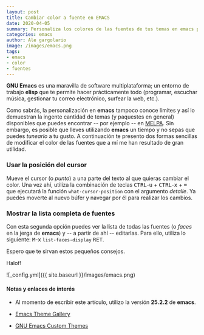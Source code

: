 ```yaml
---
layout: post
title: Cambiar color a fuente en EMACS
date: 2020-04-05
summary: Personaliza los colores de las fuentes de tus temas en emacs para trabajar a gusto
categories: emacs
author: Ale gargolario
image: /images/emacs.png
tags:
- emacs
- color
- fuentes
---
```


**GNU Emacs** es una maravilla de software multiplataforma; un entorno de trabajo **elisp** que te permite hacer prácticamente todo (programar, escuchar música, gestionar tu correo electrónico, surfear la web, etc.). 

Como sabrás, la personalización en **emacs** tampoco conoce límites y así lo demuestran la ingente cantidad de temas (y paquestes en general) disponibles que puedes encontrar -- por ejemplo -- en [MELPA](https://melpa.org/#/). Sin embargo, es posible que lleves utilizando **emacs** un tiempo y no sepas que puedes _tunearlo_ a tu gusto. A continuación te presento dos formas sencillas de modificar el color de las fuentes que a mí me han resultado de gran utilidad.


### Usar la posición del cursor

Mueve el cursor (o _punto_) a una parte del texto al que quieras cambiar el color. Una vez ahí, utiliza la combinación de teclas <kbd>CTRL</kbd>-<kbd>u</kbd> + <kbd>CTRL</kbd>-<kbd>x</kbd> + <kbd>=</kbd> que ejecutará la función `what-cursor-position` con el argumento _detalle_. Ya puedes moverte al nuevo búfer y navegar por él para realizar los cambios.


### Mostrar la lista completa de fuentes 

Con esta segunda opción puedes ver la lista de todas las fuentes (o _faces_ en la jerga de **emacs**) y -- a partir de ahí -- editarlas. Para ello, utiliza lo siguiente: <kbd>M</kbd>-<kbd>x</kbd> `list-faces-display` <kbd>RET</kbd>.


Espero que te sirvan estos pequeños consejos.


Halof!

![_config.yml]({{ site.baseurl }}/images/emacs.png)

#### Notas y enlaces de interés

+ Al momento de escribir este artículo, utilizo la versión **25.2.2** de **emacs**.

+ [Emacs Theme Gallery](https://pawelbx.github.io/emacs-theme-gallery/)

+ [GNU Emacs Custom Themes](https://www.gnu.org/software/emacs/manual/html_node/emacs/Custom-Themes.html)





